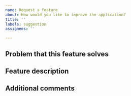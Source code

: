```yaml
---
name: Request a feature
about: How would you like to improve the application?
title: ''
labels: suggestion
assignees: ''

---
```


## Problem that this feature solves

## Feature description

## Additional comments
